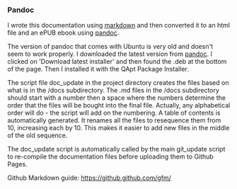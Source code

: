
### Pandoc

I wrote this documentation using [markdown](https://help.github.com/en/categories/writing-on-github) and then converted it to an html file and an ePUB ebook using [pandoc](https://pandoc.org).

The version of pandoc that comes with Ubuntu is very old and doesn't seem to work properly. I downloaded the latest version from [pandoc](https://pandoc.org/installing.html). I clicked on 'Download latest installer' and then found the .deb at the bottom of the page. Then I installed it with the QApt Package Installer.


The script file doc_update in the project directory creates the files based on what is in the /docs subdirectory. The .md files in the /docs subdirectory should start with a number then a space where the numbers determine the order that the files will be bought into the final file. Actually, any alphabetical order will do - the script will add on the numbering. A table of contents is automatically generated. It renames all the files to resequence them from 10, increasing each by 10. This makes it easier to add new files in the middle of the old sequence.

The doc_update script is automatically called by the main git_update script to re-compile the documentation files before uploading them to Github Pages.

Github Markdown guide:
https://github.github.com/gfm/

